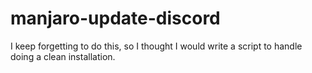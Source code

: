 # manjaro-update-discord
I keep forgetting to do this, so I thought I would write a script to handle doing a clean installation.
